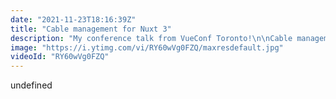 ```yaml
---
date: "2021-11-23T18:16:39Z"
title: "Cable management for Nuxt 3"
description: "My conference talk from VueConf Toronto!\n\nCable management for Nuxt 3. Compose pages with multiple headless sources and never re-platform again…\n\nNow that companies are starting to use multiple different headless sources to create their digital experience platforms, a real problem is forming. Content editors need to create pages with products, CMS content, videos and personalisation but all these things come from different vendors.\n\nThey have no overview over what to do and they always have to ask a developer to connect things together in the front-end. Developers generally have no time so frustration kicks in.\n\nWe need a way to compose pages with different headless sources without too much developer involvement. Marketers need to be free to tell their stories when and how they want to. BUT. Developers also need to be happy. They need complete freedom in their tech stack and in how they choose to build a website.\n\nSounds like a dream come true? In this talk I’ll show you how to connect up different headless sources in a very easy to use system and how query them in the front-end without tight coupling. \n\nLet’s Nuxtify the world!\n\nFollow me here:\nWebsite: https://timbenniks.dev/\nTwitter: https://twitter.com/timbenniks\nGithub: https://github.com/timbenniks"
image: "https://i.ytimg.com/vi/RY60wVg0FZQ/maxresdefault.jpg"
videoId: "RY60wVg0FZQ"
---
```


undefined